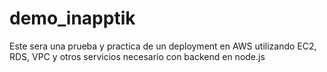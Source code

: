 # demo_inapptik
Este sera una prueba y practica de un deployment en AWS utilizando EC2, RDS, VPC y otros servicios necesario con backend en node.js
